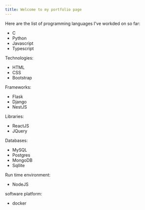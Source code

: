 ```yaml
---
title: Welcome to my portfolio page
---
```


Here are the list of programming languages I've workded on so far:
- C
- Python
- Javascript
- Typescript

Technologies:
- HTML
- CSS
- Bootstrap

Frameworks:
- Flask
- Django
- NestJS

Libraries:
- ReactJS
- JQuery

Databases:
- MySQL
- Postgres
- MongoDB
- Sqllite

Run time environment:
- NodeJS

software platform:
- docker

